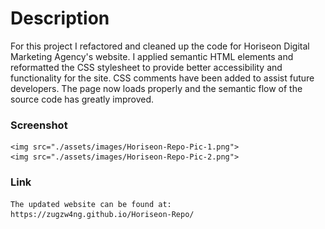 # Description
   For this project I refactored and cleaned up the code for Horiseon Digital Marketing Agency's website.
   I applied semantic HTML elements and reformatted the CSS stylesheet to provide better accessibility and functionality for the site.
   CSS comments have been added to assist future developers. The page now loads properly and the semantic flow of the source code has greatly improved.

### Screenshot
    <img src="./assets/images/Horiseon-Repo-Pic-1.png">
    <img src="./assets/images/Horiseon-Repo-Pic-2.png">

### Link
    The updated website can be found at: https://zugzw4ng.github.io/Horiseon-Repo/

